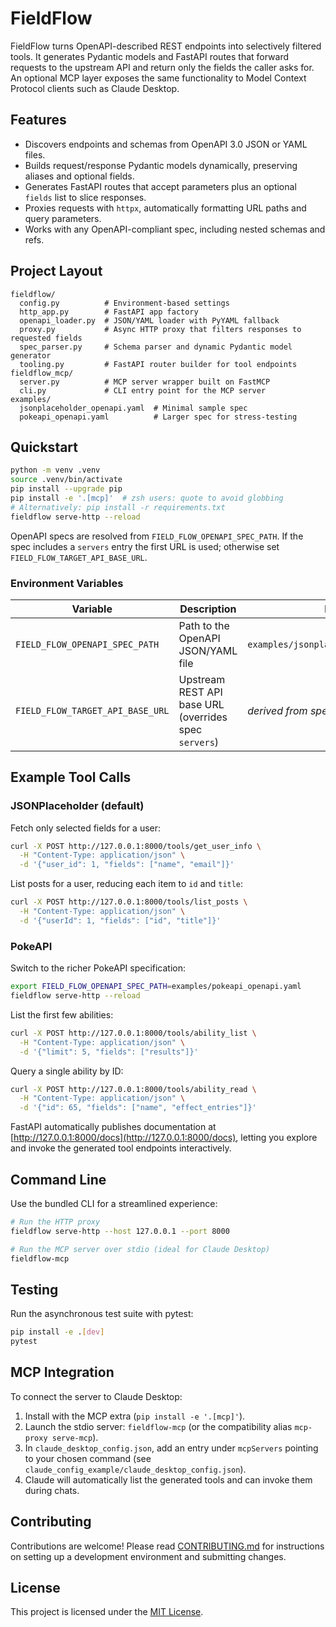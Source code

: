 # FieldFlow

FieldFlow turns OpenAPI-described REST endpoints into selectively filtered tools. It generates Pydantic models and FastAPI routes that forward requests to the upstream API and return only the fields the caller asks for. An optional MCP layer exposes the same functionality to Model Context Protocol clients such as Claude Desktop.

## Features
- Discovers endpoints and schemas from OpenAPI 3.0 JSON or YAML files.
- Builds request/response Pydantic models dynamically, preserving aliases and
  optional fields.
- Generates FastAPI routes that accept parameters plus an optional `fields`
  list to slice responses.
- Proxies requests with `httpx`, automatically formatting URL paths and query
  parameters.
- Works with any OpenAPI-compliant spec, including nested schemas and refs.

## Project Layout
```
fieldflow/
  config.py          # Environment-based settings
  http_app.py        # FastAPI app factory
  openapi_loader.py  # JSON/YAML loader with PyYAML fallback
  proxy.py           # Async HTTP proxy that filters responses to requested fields
  spec_parser.py     # Schema parser and dynamic Pydantic model generator
  tooling.py         # FastAPI router builder for tool endpoints
fieldflow_mcp/
  server.py          # MCP server wrapper built on FastMCP
  cli.py             # CLI entry point for the MCP server
examples/
  jsonplaceholder_openapi.yaml  # Minimal sample spec
  pokeapi_openapi.yaml          # Larger spec for stress-testing
```

## Quickstart

```bash
python -m venv .venv
source .venv/bin/activate
pip install --upgrade pip
pip install -e '.[mcp]'  # zsh users: quote to avoid globbing
# Alternatively: pip install -r requirements.txt
fieldflow serve-http --reload
```

OpenAPI specs are resolved from `FIELD_FLOW_OPENAPI_SPEC_PATH`. If the spec
includes a `servers` entry the first URL is used; otherwise set
`FIELD_FLOW_TARGET_API_BASE_URL`.

### Environment Variables

| Variable | Description | Default |
| --- | --- | --- |
| `FIELD_FLOW_OPENAPI_SPEC_PATH` | Path to the OpenAPI JSON/YAML file | `examples/jsonplaceholder_openapi.yaml` |
| `FIELD_FLOW_TARGET_API_BASE_URL` | Upstream REST API base URL (overrides spec `servers`) | _derived from spec_ |

## Example Tool Calls

### JSONPlaceholder (default)
Fetch only selected fields for a user:

```bash
curl -X POST http://127.0.0.1:8000/tools/get_user_info \
  -H "Content-Type: application/json" \
  -d '{"user_id": 1, "fields": ["name", "email"]}'
```

List posts for a user, reducing each item to `id` and `title`:

```bash
curl -X POST http://127.0.0.1:8000/tools/list_posts \
  -H "Content-Type: application/json" \
  -d '{"userId": 1, "fields": ["id", "title"]}'
```

### PokeAPI
Switch to the richer PokeAPI specification:

```bash
export FIELD_FLOW_OPENAPI_SPEC_PATH=examples/pokeapi_openapi.yaml
fieldflow serve-http --reload
```

List the first few abilities:

```bash
curl -X POST http://127.0.0.1:8000/tools/ability_list \
  -H "Content-Type: application/json" \
  -d '{"limit": 5, "fields": ["results"]}'
```

Query a single ability by ID:

```bash
curl -X POST http://127.0.0.1:8000/tools/ability_read \
  -H "Content-Type: application/json" \
  -d '{"id": 65, "fields": ["name", "effect_entries"]}'
```

FastAPI automatically publishes documentation at
[http://127.0.0.1:8000/docs](http://127.0.0.1:8000/docs), letting you explore
and invoke the generated tool endpoints interactively.

## Command Line

Use the bundled CLI for a streamlined experience:

```bash
# Run the HTTP proxy
fieldflow serve-http --host 127.0.0.1 --port 8000

# Run the MCP server over stdio (ideal for Claude Desktop)
fieldflow-mcp
```

## Testing

Run the asynchronous test suite with pytest:

```bash
pip install -e .[dev]
pytest
```

## MCP Integration

To connect the server to Claude Desktop:

1. Install with the MCP extra (`pip install -e '.[mcp]'`).
2. Launch the stdio server: `fieldflow-mcp` (or the compatibility alias `mcp-proxy serve-mcp`).
3. In `claude_desktop_config.json`, add an entry under `mcpServers` pointing to your chosen command (see `claude_config_example/claude_desktop_config.json`).
4. Claude will automatically list the generated tools and can invoke them during chats.

## Contributing

Contributions are welcome! Please read [CONTRIBUTING.md](CONTRIBUTING.md) for
instructions on setting up a development environment and submitting changes.

## License

This project is licensed under the [MIT License](LICENSE).
